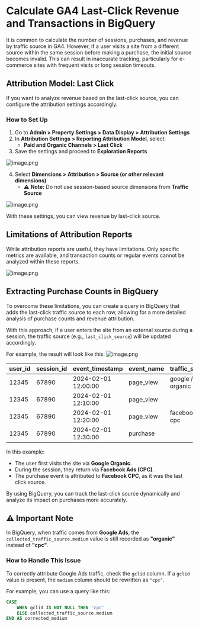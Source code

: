# Calculate GA4 Last-Click Revenue and Transactions in BigQuery

It is common to calculate the number of sessions, purchases, and revenue by traffic source in GA4. However, if a user visits a site from a different source within the same session before making a purchase, the initial source becomes invalid. This can result in inaccurate tracking, particularly for e-commerce sites with frequent visits or long session timeouts.  

## Attribution Model: Last Click  
If you want to analyze revenue based on the last-click source, you can configure the attribution settings accordingly.  

### How to Set Up  

1. Go to **Admin > Property Settings > Data Display > Attribution Settings**  
2. In **Attribution Settings > Reporting Attribution Model**, select:  
   - **Paid and Organic Channels > Last Click**  
3. Save the settings and proceed to **Exploration Reports**

![image.png](https://qiita-image-store.s3.ap-northeast-1.amazonaws.com/0/3939399/c7965dca-5651-ed27-d76c-3d3d42f74662.png)

4. Select **Dimensions > Attribution > Source (or other relevant dimensions)**  
   - ⚠️ **Note:** Do not use session-based source dimensions from **Traffic Source**  

![image.png](https://qiita-image-store.s3.ap-northeast-1.amazonaws.com/0/3939399/1da110fb-16fe-7e40-7e44-baa0e36d59bc.png)

With these settings, you can view revenue by last-click source.  

## Limitations of Attribution Reports  
While attribution reports are useful, they have limitations. Only specific metrics are available, and transaction counts or regular events cannot be analyzed within these reports.  

![image.png](https://qiita-image-store.s3.ap-northeast-1.amazonaws.com/0/3939399/722a3e19-3894-bb9e-faf3-e356535b5055.png)

## Extracting Purchase Counts in BigQuery  
To overcome these limitations, you can create a query in BigQuery that adds the last-click traffic source to each row, allowing for a more detailed analysis of purchase counts and revenue attribution.

With this approach, if a user enters the site from an external source during a session, the traffic source (e.g., `last_click_source`) will be updated accordingly.  

For example, the result will look like this:
![image.png](https://qiita-image-store.s3.ap-northeast-1.amazonaws.com/0/3939399/3b885dc2-f1b2-7796-7eac-3eca9aff1c60.png)


| user_id | session_id | event_timestamp       | event_name  | traffic_source      | session_source      |
|---------|-----------|----------------------|-------------|---------------------|---------------------|
| 12345   | 67890     | 2024-02-01 12:00:00  | page_view   | google / organic   | google / organic   |
| 12345   | 67890     | 2024-02-01 12:10:00  | page_view   | | google / organic   |
| 12345   | 67890     | 2024-02-01 12:20:00  | page_view   | facebook / cpc   | facebook / cpc     |
| 12345   | 67890     | 2024-02-01 12:30:00  | purchase    |     | facebook / cpc     |

In this example:
- The user first visits the site via **Google Organic**.
- During the session, they return via **Facebook Ads (CPC)**.
- The purchase event is attributed to **Facebook CPC**, as it was the last click source.

By using BigQuery, you can track the last-click source dynamically and analyze its impact on purchases more accurately.

## ⚠️ Important Note  
In BigQuery, when traffic comes from **Google Ads**, the `collected_traffic_source.medium` value is still recorded as **"organic"** instead of **"cpc"**.  

### How to Handle This Issue  
To correctly attribute Google Ads traffic, check the `gclid` column. If a `gclid` value is present, the `medium` column should be rewritten as `"cpc"`.  

For example, you can use a query like this:

```sql
CASE 
    WHEN gclid IS NOT NULL THEN 'cpc' 
    ELSE collected_traffic_source.medium 
END AS corrected_medium
```
